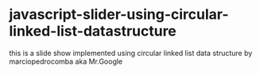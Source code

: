 # javascript-slider-using-circular-linked-list-datastructure
this is a slide show implemented using circular linked list data structure by marciopedrocomba aka Mr.Google
